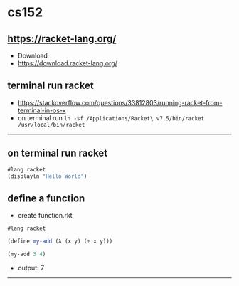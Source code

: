 # cs152

## https://racket-lang.org/
- Download
- https://download.racket-lang.org/


## terminal run racket
- https://stackoverflow.com/questions/33812803/running-racket-from-terminal-in-os-x
- on terminal run `ln -sf /Applications/Racket\ v7.5/bin/racket /usr/local/bin/racket`
---

## on terminal run racket
```scheme
#lang racket
(displayln "Hello World")
```

## define a function
- create function.rkt
```scheme
#lang racket

(define my-add (λ (x y) (+ x y)))

(my-add 3 4)
```
- output: 7
---


